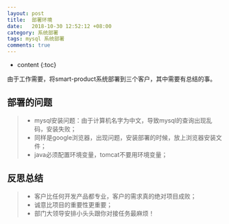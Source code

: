 ```yaml
---
layout: post
title:  部署环境
date:   2018-10-30 12:52:12 +08:00
category: 系统部署
tags: mysql 系统部署
comments: true
---
```


* content
{:toc}

由于工作需要，将smart-product系统部署到三个客户，其中需要有总结的事。





## 部署的问题

>* mysql安装问题：由于计算机名字为中文，导致mysql的查询出现乱码，安装失败；
>* 同样是google浏览器，出现问题，安装部署的时候，放上浏览器安装文件；
>* java必须配置环境变量，tomcat不要用环境变量；


## 反思总结

>* 客户比任何开发产品都专业，客户的需求真的绝对项目成败；
>* 诚意比项目的重要性更重要；
>* 部门大领导安排小头头跟你对接任务最麻烦！
